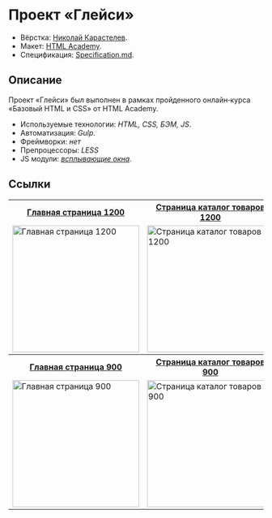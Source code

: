 # Проект «Глейси»

* Вёрстка: [Николай Карастелев](https://github.com/bini1988).
* Макет: [HTML Academy](https://htmlacademy.ru).
* Спецификация: [Specification.md](https://github.com/bini1988/gllacy/blob/master/Specification.md).

## Описание
Проект «Глейси» был выполнен в рамках пройденного онлайн‑курса «Базовый HTML и CSS» от HTML Academy.

* Используемые технологии: _HTML, CSS, БЭМ, JS_.
* Автоматизация: _Gulp_.
* Фреймворки: _нет_
* Препроцессоры: _LESS_
* JS модули: _[всплывающие окна](https://github.com/bini1988/gllacy/blob/master/js/script.js)_.

## Ссылки

<table>
  <tr>
  <th><a href="http://bini1988.github.io/gllacy/index.html">Главная страница 1200</a></th>
  <th><a href="http://bini1988.github.io/gllacy/catalog.html">Страница каталог товаров 1200</a></th>
  </tr>
  <tr valign="top">
    <td>
      <a href="https://cloud.githubusercontent.com/assets/8654155/23338925/f617bba2-fc27-11e6-8522-76e1d5d1fb25.jpg" target="_blank">
        <img src="https://cloud.githubusercontent.com/assets/8654155/23338925/f617bba2-fc27-11e6-8522-76e1d5d1fb25.jpg" width="250" alt="Главная страница 1200">
      </a>
    </td>
    <td>
      <a href="https://cloud.githubusercontent.com/assets/8654155/23338927/ff865b6c-fc27-11e6-8712-6f65891a1ef5.jpg" target="_blank"><img src="https://cloud.githubusercontent.com/assets/8654155/23338927/ff865b6c-fc27-11e6-8712-6f65891a1ef5.jpg" width="250" alt="Страница каталог товаров 1200"></a>
    </td>
  </tr>
  <tr>
  <th><a href="http://bini1988.github.io/gllacy/index.html">Главная страница 900</a></th>
  <th><a href="http://bini1988.github.io/gllacy/catalog.html">Страница каталог товаров 900</a></th>
  </tr>
  <tr valign="top">
    <td>
      <a href="https://cloud.githubusercontent.com/assets/8654155/23338928/029cec44-fc28-11e6-9466-d669e6c03b75.jpg" target="_blank">
        <img src="https://cloud.githubusercontent.com/assets/8654155/23338928/029cec44-fc28-11e6-9466-d669e6c03b75.jpg" width="250" alt="Главная страница 900">
      </a>
    </td>
    <td>
      <a href="https://cloud.githubusercontent.com/assets/8654155/23338929/0596337e-fc28-11e6-9f1c-90fefddcd918.jpg" target="_blank"><img src="https://cloud.githubusercontent.com/assets/8654155/23338929/0596337e-fc28-11e6-9f1c-90fefddcd918.jpg" width="250" alt="Страница каталог товаров 900"></a>
    </td>
  </tr>
</table>

